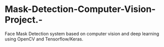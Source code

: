 # Mask-Detection-Computer-Vision-Project.-
Face Mask Detection system based on computer vision and deep learning using OpenCV and Tensorflow/Keras.
